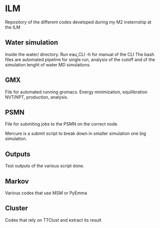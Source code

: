 # ILM
Repository of the different codes developed during my M2 insternship at the ILM

## Water simulation
  Inside the water/ directory.
  Run eau_CLI -h for manual of the CLI
  The bash files are automated pipeline for single run, analysis of the cutoff and of the simulation lenght of water MD simulations.
  
## GMX
  File for automated running gromacs. Energy minimization, equilibration NVT/NPT, production, analysis.
  
## PSMN
  File for submiting jobs to the PSMN on the correct node.
  
  Mercure is a submit script to break down in smaller simulation one big simulation.
  
## Outputs
  Test outputs of the various script done.

## Markov
  Various codes that use MSM or PyEmma

## Cluster
  Codes that rely on TTClust and extract its result
